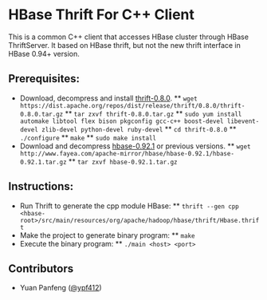 # HBase Thrift For C++ Client
This is a common C++ client that accesses HBase cluster through HBase ThriftServer. 
It based on HBase thrift, but not the new thrift interface in HBase 0.94+ version.

## Prerequisites:
* Download, decompress and install [thrift-0.8.0](https://dist.apache.org/repos/dist/release/thrift/0.8.0/thrift-0.8.0.tar.gz).
** `wget https://dist.apache.org/repos/dist/release/thrift/0.8.0/thrift-0.8.0.tar.gz`
** `tar zxvf thrift-0.8.0.tar.gz`
** `sudo yum install automake libtool flex bison pkgconfig gcc-c++ boost-devel libevent-devel zlib-devel python-devel ruby-devel`
** `cd thrift-0.8.0`
** `./configure`
** `make`
** `sudo make install`
* Download and decompress [hbase-0.92.1](http://www.fayea.com/apache-mirror/hbase/hbase-0.92.1/hbase-0.92.1.tar.gz) or previous versions.
** `wget http://www.fayea.com/apache-mirror/hbase/hbase-0.92.1/hbase-0.92.1.tar.gz`
** `tar zxvf hbase-0.92.1.tar.gz`

## Instructions:
* Run Thrift to generate the cpp module HBase:
** `thrift --gen cpp <hbase-root>/src/main/resources/org/apache/hadoop/hbase/thrift/Hbase.thrift`
* Make the project to generate binary program:
** `make`
* Execute the binary program:
** `./main <host> <port>`

## Contributors
* Yuan Panfeng ([@ypf412](https://github.com/ypf412))
